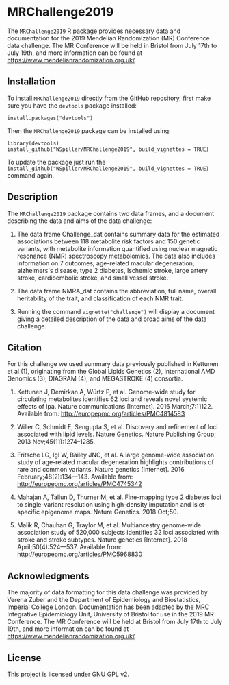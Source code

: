 # MRChallenge2019

The `MRChallenge2019` R package provides necessary data and documentation for the 2019 Mendelian Randomization (MR) Conference data challenge. The MR Conference will be held in Bristol from July 17th to July 19th, and more information can be found at https://www.mendelianrandomization.org.uk/. 

## Installation

To install `MRChallenge2019` directly from the GitHub repository, first make sure you have the `devtools` package installed:

    install.packages("devtools")

Then the `MRChallenge2019` package can be installed using:

    library(devtools)
    install_github("WSpiller/MRChallenge2019", build_vignettes = TRUE)
    
To update the package just run the `install_github("WSpiller/MRChallenge2019", build_vignettes = TRUE)` command again.

## Description

The `MRChallenge2019` package contains two data frames, and a document describing the data and aims of the data challenge:

1. The data frame Challenge_dat contains summary data for the estimated associations between 118 metabolite risk factors and 150 genetic variants, with metabolite information quantified using nuclear magnetic resonance (NMR) spectroscopy metabolomics. The data also includes information on 7 outcomes; age-related macular degeneration, alzheimers's disease, type 2 diabetes, Ischemic stroke, large artery stroke, cardioembolic stroke, and small vessel stroke.

2. The data frame NMRA_dat contains the abbreviation, full name, overall heritability of the trait, and classification of each NMR trait.

3. Running the command `vignette("challenge")` will display a document giving a detailed description of the data and broad aims of the data challenge.


## Citation

For this challenge we used summary data previously published in Kettunen et al (1), originating from the Global Lipids Genetics (2), International AMD Genomics (3), DIAGRAM (4), and MEGASTROKE (4) consortia.

1. Kettunen J, Demirkan A, Würtz P, et al. Genome-wide study for circulating metabolites identifies 62 loci and reveals novel systemic effects of lpa. Nature communications [Internet]. 2016 March;7:11122. Available from: http://europepmc.org/articles/PMC4814583

2. Willer C, Schmidt E, Sengupta S, et al. Discovery and refinement of loci associated with lipid levels. Nature Genetics. Nature Publishing Group; 2013 Nov;45(11):1274–1285. 

3. Fritsche LG, Igl W, Bailey JNC, et al. A large genome-wide association study of age-related macular degeneration highlights contributions of rare and common variants. Nature genetics [Internet]. 2016 February;48(2):134—143. Available from: http://europepmc.org/articles/PMC4745342

4. Mahajan A, Taliun D, Thurner M, et al. Fine-mapping type 2 diabetes loci to single-variant resolution using high-density imputation and islet-specific epigenome maps. Nature Genetics. 2018 Oct;50. 

5. Malik R, Chauhan G, Traylor M, et al. Multiancestry genome-wide association study of 520,000 subjects identifies 32 loci associated with stroke and stroke subtypes. Nature genetics [Internet]. 2018 April;50(4):524—537. Available from: http://europepmc.org/articles/PMC5968830

## Acknowledgments

The majority of data formatting for this data challenge was provided by Verena Zuber and the Department of Epidemiology and Biostatistics, Imperial College London. Documentation has been adapted by the MRC Integrative Epidemiology Unit, University of Bristol for use in the 2019 MR Conference. The MR Conference will be held at Bristol from July 17th to July 19th, and more information can be found at https://www.mendelianrandomization.org.uk/. 

## License

This project is licensed under GNU GPL v2.




